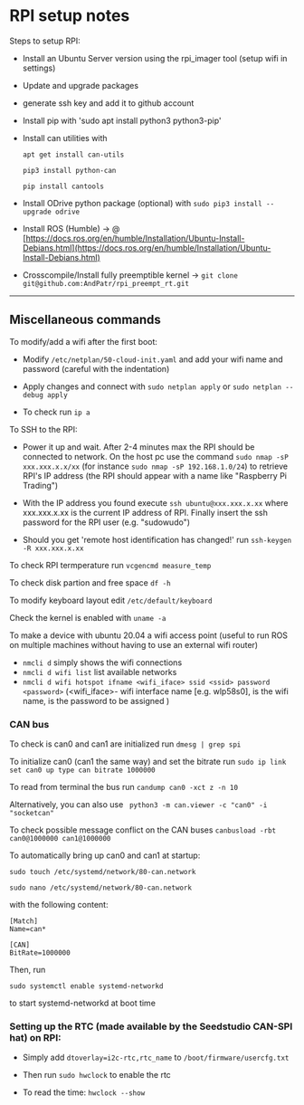 # RPI setup notes

Steps to setup RPI:

- Install an Ubuntu Server version using the rpi_imager tool (setup wifi in settings)

- Update and upgrade packages

- generate ssh key and add it to github account

- Install pip with 'sudo apt install python3 python3-pip'

- Install can utilities with 
	```
	apt get install can-utils 
	
	pip3 install python-can
	
	pip install cantools
	
	```
								

- Install ODrive python package (optional) with `sudo pip3 install --upgrade odrive`

- Install ROS (Humble) &rarr; @ [https://docs.ros.org/en/humble/Installation/Ubuntu-Install-Debians.html](https://docs.ros.org/en/humble/Installation/Ubuntu-Install-Debians.html)

- Crosscompile/Install fully preemptible kernel &rarr; `git clone git@github.com:AndPatr/rpi_preempt_rt.git`

---
 
## Miscellaneous commands 

To modify/add a wifi after the first boot:

- Modify `/etc/netplan/50-cloud-init.yaml` and add your wifi name and password (careful with the indentation)

- Apply changes and connect with `sudo netplan apply` or `sudo netplan --debug apply`

- To check run `ip a`

To SSH to the RPI:

- Power it up and wait. After 2-4 minutes max the RPI should be connected to network. On the host pc use the command `sudo nmap -sP xxx.xxx.x.x/xx` (for instance `sudo nmap -sP 192.168.1.0/24`) to retrieve RPI's IP address (the RPI should appear with a name like "Raspberry Pi Trading")

- With the IP address you found execute `ssh ubuntu@xxx.xxx.x.xx` where xxx.xxx.x.xx is the current IP address of RPI. Finally insert the ssh password for the RPI user (e.g. "sudowudo")

- Should you get 'remote host identification has changed!' run `ssh-keygen -R xxx.xxx.x.xx`
 
To check RPI termperature run `vcgencmd measure_temp`

To check disk partion and free space `df -h`

To modify keyboard layout edit `/etc/default/keyboard`

Check the kernel is enabled with `uname -a`

To make a device with ubuntu 20.04 a wifi access point (useful to run ROS on multiple machines without having to use an external wifi router)

- `nmcli d` simply shows the wifi connections
- `nmcli d wifi list` list available networks	
- `nmcli d wifi hotspot ifname <wifi_iface> ssid <ssid> password <password>` (<wifi_iface>- wifi interface name [e.g. wlp58s0],<ssid> is the wifi name, <password> is the password to be assigned )

### CAN bus

To check is can0 and can1 are initialized run `dmesg | grep spi`

To initialize can0 (can1 the same way) and set the bitrate run `sudo ip link set can0 up type can bitrate 1000000`

To read from terminal the bus run
`candump can0 -xct z -n 10`

Alternatively, you can also use ` python3 -m can.viewer -c "can0" -i "socketcan"`

To check possible message conflict on the CAN buses
`canbusload -rbt can0@1000000 can1@1000000`

To automatically bring up can0 and can1 at startup:
```
sudo touch /etc/systemd/network/80-can.network

sudo nano /etc/systemd/network/80-can.network

```

with the following content:

```
[Match]
Name=can*

[CAN]
BitRate=1000000

```

Then, run

`sudo systemctl enable systemd-networkd`

to start systemd-networkd at boot time

### Setting up the RTC (made available by the Seedstudio CAN-SPI hat) on RPI:

- Simply add `dtoverlay=i2c-rtc,rtc_name` to `/boot/firmware/usercfg.txt`

- Then run `sudo hwclock` to enable the rtc

- To read the time: `hwclock --show`
